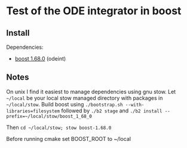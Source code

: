 Test of the ODE integrator in boost
====================================

Install
--------

Dependencies:

* [boost 1.68.0](https://dl.bintray.com/boostorg/release/1.68.0/source/boost_1_68_0.tar.gz) (odeint)

Notes
-------

On unix I find it easiest to manage dependencies using gnu stow.
Let `~/local` be your local stow managed directory with packages in `~/local/stow`.
Build boost using 
`./bootstrap.sh --with-libraries=filesystem`
followed by `./b2 stage` and `./b2 install --prefix=~/local/stow/boost_1_68_0`

Then `cd ~/local/stow; stow boost-1.68.0`

Before running cmake set BOOST_ROOT to ~/local
